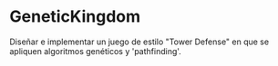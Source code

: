 # GeneticKingdom
Diseñar e implementar un juego de estilo "Tower Defense" en que se apliquen algoritmos genéticos y 'pathfinding'.
